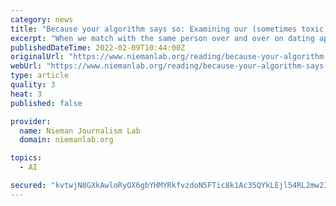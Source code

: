 ```yaml
---
category: news
title: "Because your algorithm says so: Examining our (sometimes toxic) relationship with our AI overlords"
excerpt: "When we match with the same person over and over on dating apps, we wonder if it’s a sign…Our algorithmically orchestrated encounters with people on dating apps or psychology buzzwords on social media start to feel preordained, as if the fact that the ..."
publishedDateTime: 2022-02-09T10:44:00Z
originalUrl: "https://www.niemanlab.org/reading/because-your-algorithm-says-so-examining-our-sometimes-toxic-relationship-with-our-ai-overlords/"
webUrl: "https://www.niemanlab.org/reading/because-your-algorithm-says-so-examining-our-sometimes-toxic-relationship-with-our-ai-overlords/"
type: article
quality: 3
heat: 3
published: false

provider:
  name: Nieman Journalism Lab
  domain: niemanlab.org

topics:
  - AI

secured: "kvtwjN8GXkAwloRyOX6gbYHMYRkfvzdoN5FTic8k1Ac35QYkLEjl54RL2mw23acQP2kBLO6AJ7IHEnU5o8HAKvNCQOhJ3muOhNk3nP2OaYrRLMDtK7qqc/6SPF9OaTQ8Efl8mvgXmrFyEYVtJXweIoZrP+QOCdx84BZ48IBq+uNkg11q+ObMRkROugZNboEdo/9gdRf+kv/5R9lF08INRDXOxuc0Q8796qCcYTWpMLc1/Xl2z/6b97C6eMa7RAQjhbryTfRbLrJvWR2FMu7PGcaRJtpLx7OOgn2njxt0ucpozu7wLVC8Atpn8YY/N4AyJk0ppLu1dqIhVgZ49y0Zn7fCFrbSlOqoPjkQnYhj7u4=;A5BborB6REryKpHdJHIqcA=="
---
```


